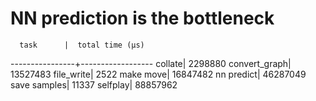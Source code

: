 # NN prediction is the bottleneck

      task      |  total time (μs)
----------------+------------------
         collate|           2298880
   convert\_graph|          13527483
      file_write|              2522
       make move|          16847482
      nn predict|          46287049
    save samples|             11337
        selfplay|          88857962
